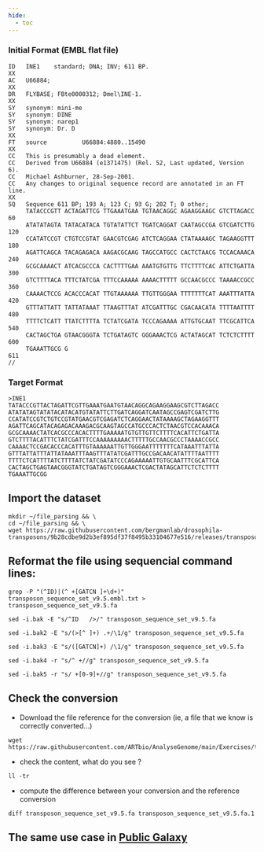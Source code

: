 ```yaml
---
hide:
  - toc
---
```


### Initial Format (EMBL flat file)
```
ID   INE1    standard; DNA; INV; 611 BP.
XX
AC   U66884;
XX
DR   FLYBASE; FBte0000312; Dmel\INE-1.
XX
SY   synonym: mini-me
SY   synonym: DINE
SY   synonym: narep1
SY   synonym: Dr. D
XX
FT   source          U66884:4880..15490
XX
CC   This is presumably a dead element.
CC   Derived from U66884 (e1371475) (Rel. 52, Last updated, Version 6).
CC   Michael Ashburner, 28-Sep-2001.
CC   Any changes to original sequence record are annotated in an FT line.
XX
SQ   Sequence 611 BP; 193 A; 123 C; 93 G; 202 T; 0 other;
     TATACCCGTT ACTAGATTCG TTGAAATGAA TGTAACAGGC AGAAGGAAGC GTCTTAGACC        60
     ATATATAGTA TATACATACA TGTATATTCT TGATCAGGAT CAATAGCCGA GTCGATCTTG       120
     CCATATCCGT CTGTCCGTAT GAACGTCGAG ATCTCAGGAA CTATAAAAGC TAGAAGGTTT       180
     AGATTCAGCA TACAGAGACA AAGACGCAAG TAGCCATGCC CACTCTAACG TCCACAAACA       240
     GCGCAAAACT ATCACGCCCA CACTTTTGAA AAATGTGTTG TTCTTTTCAC ATTCTGATTA       300
     GTCTTTTACA TTTCTATCGA TTTCCAAAAA AAAACTTTTT GCCAACGCCC TAAAACCGCC       360
     CAAAACTCCG ACACCCACAT TTGTAAAAAA TTGTTGGGAA TTTTTTTCAT AAATTTATTA       420
     GTTTATTATT TATTATAAAT TTAAGTTTAT ATCGATTTGC CGACAACATA TTTTAATTTT       480
     TTTTCTCATT TTATCTTTTA TCTATCGATA TCCCAGAAAA ATTGTGCAAT TTCGCATTCA       540
     CACTAGCTGA GTAACGGGTA TCTGATAGTC GGGAAACTCG ACTATAGCAT TCTCTCTTTT       600
     TGAAATTGCG G                                                            611
//
```
### Target Format
```
>INE1
TATACCCGTTACTAGATTCGTTGAAATGAATGTAACAGGCAGAAGGAAGCGTCTTAGACC
ATATATAGTATATACATACATGTATATTCTTGATCAGGATCAATAGCCGAGTCGATCTTG
CCATATCCGTCTGTCCGTATGAACGTCGAGATCTCAGGAACTATAAAAGCTAGAAGGTTT
AGATTCAGCATACAGAGACAAAGACGCAAGTAGCCATGCCCACTCTAACGTCCACAAACA
GCGCAAAACTATCACGCCCACACTTTTGAAAAATGTGTTGTTCTTTTCACATTCTGATTA
GTCTTTTACATTTCTATCGATTTCCAAAAAAAAACTTTTTGCCAACGCCCTAAAACCGCC
CAAAACTCCGACACCCACATTTGTAAAAAATTGTTGGGAATTTTTTTCATAAATTTATTA
GTTTATTATTTATTATAAATTTAAGTTTATATCGATTTGCCGACAACATATTTTAATTTT
TTTTCTCATTTTATCTTTTATCTATCGATATCCCAGAAAAATTGTGCAATTTCGCATTCA
CACTAGCTGAGTAACGGGTATCTGATAGTCGGGAAACTCGACTATAGCATTCTCTCTTTT
TGAAATTGCGG
```
## Import the dataset
```
mkdir ~/file_parsing && \
cd ~/file_parsing && \
wget https://raw.githubusercontent.com/bergmanlab/drosophila-transposons/9b28cdbe9d2b3ef895df37f8495b33104677e516/releases/transposon_sequence_set_v9.5.embl.txt
```
## Reformat the file using sequencial command lines:
```
grep -P "(^ID)|(^ +[GATCN ]+\d+)" transposon_sequence_set_v9.5.embl.txt > transposon_sequence_set_v9.5.fa
```

```
sed -i.bak -E "s/^ID   />/" transposon_sequence_set_v9.5.fa
```

```
sed -i.bak2 -E "s/(>[^ ]+) .+/\1/g" transposon_sequence_set_v9.5.fa
```

```
sed -i.bak3 -E "s/([GATCN]+) /\1/g" transposon_sequence_set_v9.5.fa
```

```
sed -i.bak4 -r "s/^ +//g" transposon_sequence_set_v9.5.fa
```

```
sed -i.bak5 -r "s/ +[0-9]+//g" transposon_sequence_set_v9.5.fa
```
## Check the conversion

- Download the file reference for the conversion (ie, a file that we know is correctly converted...)
```
wget https://raw.githubusercontent.com/ARTbio/AnalyseGenome/main/Exercises/transposon_sequence_set_v9.5.fa
```
- check the content, what do you see ?
```
ll -tr
```
- compute the difference between your conversion and the reference conversion
```
diff transposon_sequence_set_v9.5.fa transposon_sequence_set_v9.5.fa.1
```

## The same use case in [Public Galaxy](https://usegalaxy.eu)


